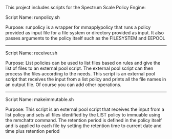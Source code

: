 This project includes scripts for the Spectrum Scale Policy Engine:

Script Name: runpolicy.sh

Purpose: runpolicy is a wrapper for mmapplypolicy that runs a policy provided as 
input file for a file system or directory provided as input. It also passes 
arguments to the policy itself such as the FILESYSTEM and EEPOOL

------------------------

Script Name: receiver.sh

Purpose: List policies can be used to list files based on rules and give the 
list of files to an external pool script. The external pool script can then
process the files according to the needs. This script is an external pool script
that receives the input from a list policy and prints all the file names in an 
output file. Of course you can add other operations.

------------------------

Script Name: makeimmutable.sh

Purpose: This script is an external pool script that receives the input from a 
list policy and sets all files identified by the LIST policy to immuable using 
the mmchattr command. The retention period is defined in the policy itself and 
is applied to each file by setting the retention time to current date and time plus retention period